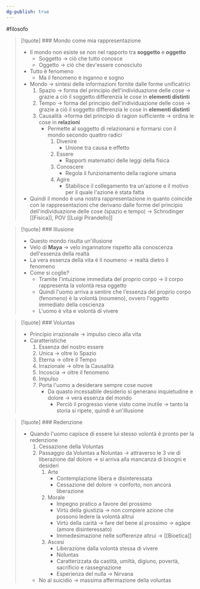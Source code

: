 ```yaml
---
dg-publish: true
---
```

#filosofo

>[!quote] ### Mondo come mia rappresentazione
>- Il mondo non esiste se non nel rapporto tra **soggetto** e **oggetto**
>	- Soggetto -> ciò che tutto conosce
>	- Oggetto -> ciò che dev'essere conosciuto
>- Tutto è fenomeno
>	- Ma il fenomeno è inganno e sogno
>- Mondo -> sintesi delle informazioni fornite dalle forme unificatrici
>	1. Spazio -> forma del principio dell'individuazione delle cose -> grazie a ciò il soggetto differenzia le cose in **elementi distinti**
>	2. Tempo -> forma del principio dell'individuazione delle cose -> grazie a ciò il soggetto differenzia le cose in **elementi distinti**
>	3. Causalità ->forma del principio di ragion sufficiente -> ordina le cose in **relazioni**
>		- Permette al soggetto di relazionarsi e formarsi con il mondo secondo quattro radici
>			1. Divenire
>				- Unione tra causa e effetto 
>			2. Essere
>				- Rapporti matematici delle leggi della fisica 
>			3. Conoscere
>				- Regola il funzionamento  della ragione umana 
>			4. Agire
>				- Stabilisce il collegamento tra un'azione e il motivo per il quale l'azione è stata fatta
>- Quindi il mondo è una nostra rappresentazione in quanto coincide con le rappresentazioni che derivano dalle forme del principio dell'individuazione delle cose (spazio e tempo) -> Schrodinger [[Fisica]], POV [[Luigi Pirandello]]

>[!quote] ### Illusione
>- Questo mondo risulta un'illusione
>- Velo di **Maya** -> velo ingannatore rispetto alla conoscenza dell'essenza della realtà
>- La vera essenza della vita è il noumeno -> realtà dietro il fenomeno
>- Come si coglie?
>	- Tramite l'intuizione immediata del proprio corpo -> il corpo rappresenta la volontà resa oggetto
>	- Quindi l'uomo arriva a sentire che l'essenza del proprio corpo (fenomeno) è la volontà (noumeno), ovvero l'oggetto immediato della coscienza
>	- L'uomo è vita e volontà di vivere

>[!quote] ### Voluntas
>- Principio irrazionale -> impulso cieco alla vita
>- Caratteristiche
>	1. Essenza del nostro essere
>	2. Unica -> oltre lo Spazio
>	3. Eterna -> oltre il Tempo
>	4. Irrazionale -> oltre la Causalità
>	5. Incoscia -> oltre il fenomeno
>	6. Impulso
>	7. Porta l'uomo a desiderare sempre cose nuove
>		- Da quasto incessabile desiderio si generano inquietudine e dolore -> vera essenza del mondo
>			- Perciò il progresso viene visto come inutile -> tanto la storia si ripete, quindi è un'illusione

>[!quote] ### Redenzione
>- Quando l'uomo capisce di essere lui stesso volontà è pronto per la redenzione
>	1. Cessazione della Voluntas
>	2. Passaggio da Voluntas a Noluntas -> attraverso le 3 vie di liberazione dal dolore -> si arriva alla mancanza di bisogni e desideri
>		1. Arte
>			- Contemplazione libera e disinteressata
>			- Cessazione del dolore -> conforto, non ancora liberazione
>		2. Morale
>			- Impegno pratico a favore del prossimo
>			- Virtù della giustizia -> non compiere azione che possono ledere la volontà altrui
>			- Virtù della carità -> fare del bene al prossimo -> agàpe (amore disinteressato)
>			- Immedesimazione nelle sofferenze altrui -> [[Bioetica]]
>		3. Ascesi
>			- Liberazione dalla volontà stessa di vivere
>			- Noluntas
>			- Caratterizzata da castità, umiltà, digiuno, povertà, sacrificio e rassegnazione
>			- Esperienza del nulla -> Nirvana
>	- No al suicidio -> massima affermazione della voluntas


